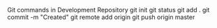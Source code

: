 Git commands in Development Repository
  git init 
  git status
  git add .
  git commit -m "Created"
  git remote add origin <Git repo URL>
  git push origin master
